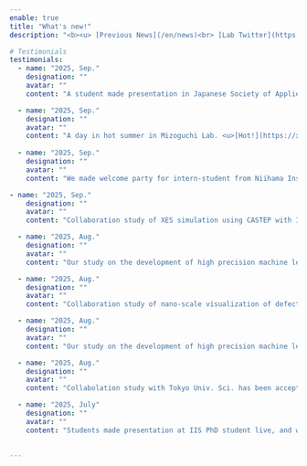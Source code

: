 ```yaml
---
enable: true
title: "What's new!"
description: "<b><u> [Previous News](/en/news)<br> [Lab Twitter](https://x.com/nmdl_mizo)</b> </u>"

# Testimonials
testimonials:
  - name: "2025, Sep."
    designation: ""
    avatar: ""
    content: "A student made presentation in Japanese Society of Applied Physics at Nagoya<u>[Here](https://x.com/nmdl_mizo/status/1965206572541612134)</u>"

  - name: "2025, Sep."
    designation: ""
    avatar: ""
    content: "A day in hot summer in Mizoguchi Lab. <u>[Hot!](https://x.com/nmdl_mizo/status/1950490759163240668)</u>, <u>[Hot!](https://x.com/nmdl_mizo/status/1953359241743597995)</u> and <u>[HOT!](https://x.com/nmdl_mizo/status/1965209327029157969)</u>"
 
  - name: "2025, Sep."
    designation: ""
    avatar: ""
    content: "We made welcome party for intern-student from Niihama Institute of Technology (KOSEN) <u>[Here](https://x.com/nmdl_mizo/status/1962704922182590943)</u>"

- name: "2025, Sep."
    designation: ""
    avatar: ""
    content: "Collaboration study of XES simulation using CASTEP with ISSP-UTokyo and Univ. Hyogo has publised in e-Journal of Surf. Sci. Nano.<u>[Here](https://www.jstage.jst.go.jp/article/ejssnt/advpub/0/advpub_2025-045/_article/-char/en)</u>"

  - name: "2025, Aug."
    designation: ""
    avatar: ""
    content: "Our study on the development of high precision machine learning potential for crystalline polytypes, glass and liquid of BaTiO3 has been published in APL Machine Learning.<u>[Here](https://pubs.aip.org/aip/aml/article/3/3/036115/3360303/High-precision-machine-learning-force-field)</u>"

  - name: "2025, Aug."
    designation: ""
    avatar: ""
    content: "Collaboration study of nano-scale visualization of defect in quantum sensor with NIMS and QST is published in Nano Lett.<u>[Here](https://pubs.acs.org/doi/10.1021/acs.nanolett.5c02988)</u>"

  - name: "2025, Aug."
    designation: ""
    avatar: ""
    content: "Our study on the development of high precision machine learning potential for crystalline polytypes, glass and liquid of BaTiO3 has been accepted in APL Machine Learning."

  - name: "2025, Aug."
    designation: ""
    avatar: ""
    content: "Collabolation study with Tokyo Univ. Sci. has been accepted in 日本金属学会誌 (Japanese journal)"

  - name: "2025, July"
    designation: ""
    avatar: ""
    content: "Students made presentation at IIS PhD student live, and won prizes!<u>[HERE](https://x.com/nmdl_mizo/status/1942778149504516392)</u>"
  

---
```


